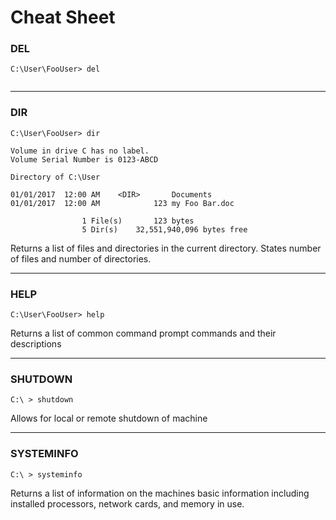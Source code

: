 # Cheat Sheet

### DEL

```
C:\User\FooUser> del


```

__________________________________

### DIR

```
C:\User\FooUser> dir

Volume in drive C has no label.
Volume Serial Number is 0123-ABCD

Directory of C:\User

01/01/2017	12:00 AM 	<DIR>		Documents
01/01/2017	12:00 AM 			123	my Foo Bar.doc

				1 File(s) 		123 bytes
				5 Dir(s)  	32,551,940,096 bytes free
```

Returns a list of files and directories in the current directory. States number of files and number of directories. 

____________________________________

### HELP

```
C:\User\FooUser> help

``` 

Returns a list of common command prompt commands and their descriptions

____________________________________

### SHUTDOWN

```
C:\ > shutdown
```

Allows for local or remote shutdown of machine

_____________________________________

### SYSTEMINFO

```
C:\ > systeminfo

```

Returns a list of information on the machines basic information including installed processors, network cards, and memory in use.